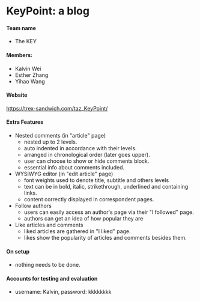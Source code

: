 # KeyPoint: a blog

#### Team name
- The KEY

#### Members:
- Kalvin Wei
- Esther Zhang
- Yihao Wang

#### Website
https://trex-sandwich.com/taz_KeyPoint/

#### Extra Features
- Nested comments (in "article" page)
  - nested up to 2 levels.
  - auto indented in accordance with their levels. 
  - arranged in chronological order (later goes upper).
  - user can choose to show or hide comments block.
  - essential info about comments included.
- WYSIWYG editor (in "edit article" page)
  - font weights used to denote title, subtitle and others levels
  - text can be in bold, italic, strikethrough, underlined and containing links.
  - content correctly displayed in correspondent pages.
- Follow authors
  - users can easily access an author's page via their "I followed" page.
  - authors can get an idea of how popular they are
- Like articles and comments
  - liked articles are gathered in "I liked" page.
  - likes show the popularity of articles and comments besides them.
  
  
#### On setup
- nothing needs to be done.

#### Accounts for testing and evaluation
- username: Kalvin, password: kkkkkkkk